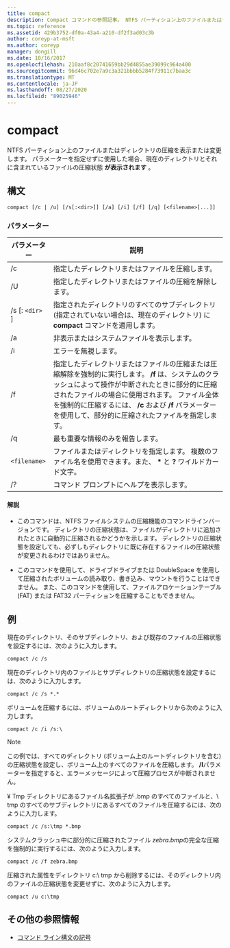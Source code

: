 ```yaml
---
title: compact
description: Compact コマンドの参照記事。 NTFS パーティション上のファイルまたはディレクトリの圧縮を表示または変更します。
ms.topic: reference
ms.assetid: 429b3752-df0a-43a4-a210-df2f3ad03c3b
author: coreyp-at-msft
ms.author: coreyp
manager: dongill
ms.date: 10/16/2017
ms.openlocfilehash: 210aaf8c20741659bb29d4855ae39099c964a400
ms.sourcegitcommit: 96d46c702e7a9c3a321bbbb5284f73911c7baa3c
ms.translationtype: MT
ms.contentlocale: ja-JP
ms.lasthandoff: 08/27/2020
ms.locfileid: "89025946"
---
```

# <a name="compact"></a>compact

NTFS パーティション上のファイルまたはディレクトリの圧縮を表示または変更します。 パラメーターを指定せずに使用した場合、現在のディレクトリとそれに含まれているファイルの圧縮状態 **が表示されます** 。

## <a name="syntax"></a>構文

```
compact [/c | /u] [/s[:<dir>]] [/a] [/i] [/f] [/q] [<filename>[...]]
```

### <a name="parameters"></a>パラメーター

| パラメーター | 説明 |
| --------- | ----------- |
| /c | 指定したディレクトリまたはファイルを圧縮します。 |
| /U | 指定したディレクトリまたはファイルの圧縮を解除します。 |
| /s [: `<dir>` ] | 指定されたディレクトリのすべてのサブディレクトリ (指定されていない場合は、現在のディレクトリ) に **compact** コマンドを適用します。 |
| /a | 非表示またはシステムファイルを表示します。 |
| /i | エラーを無視します。 |
| /f | 指定したディレクトリまたはファイルの圧縮または圧縮解除を強制的に実行します。 **/f** は、システムのクラッシュによって操作が中断されたときに部分的に圧縮されたファイルの場合に使用されます。 ファイル全体を強制的に圧縮するには、 **/c** および **/f** パラメーターを使用して、部分的に圧縮されたファイルを指定します。 |
| /q | 最も重要な情報のみを報告します。 |
| `<filename>` | ファイルまたはディレクトリを指定します。 複数のファイル名を使用できます。また、 **&#42;** と **?** ワイルドカード文字。 |
| /? | コマンド プロンプトにヘルプを表示します。 |

#### <a name="remarks"></a>解説

- このコマンドは、NTFS ファイルシステムの圧縮機能のコマンドラインバージョンです。 ディレクトリの圧縮状態は、ファイルがディレクトリに追加されたときに自動的に圧縮されるかどうかを示します。 ディレクトリの圧縮状態を設定しても、必ずしもディレクトリに既に存在するファイルの圧縮状態が変更されるわけではありません。

- このコマンドを使用して、ドライブドライブまたは DoubleSpace を使用して圧縮されたボリュームの読み取り、書き込み、マウントを行うことはできません。 また、このコマンドを使用して、ファイルアロケーションテーブル (FAT) または FAT32 パーティションを圧縮することもできません。

## <a name="examples"></a>例

現在のディレクトリ、そのサブディレクトリ、および既存のファイルの圧縮状態を設定するには、次のように入力します。

```
compact /c /s
```

現在のディレクトリ内のファイルとサブディレクトリの圧縮状態を設定するには、次のように入力します。

```
compact /c /s *.*
```

ボリュームを圧縮するには、ボリュームのルートディレクトリから次のように入力します。

```
compact /c /i /s:\
```

> [!NOTE]
> この例では、すべてのディレクトリ (ボリューム上のルートディレクトリを含む) の圧縮状態を設定し、ボリューム上のすべてのファイルを圧縮します。 **/I**パラメーターを指定すると、エラーメッセージによって圧縮プロセスが中断されません。

¥ Tmp ディレクトリにあるファイル名拡張子が .bmp のすべてのファイルと、\ tmp のすべてのサブディレクトリにあるすべてのファイルを圧縮するには、次のように入力します。

```
compact /c /s:\tmp *.bmp
```

システムクラッシュ中に部分的に圧縮されたファイル *zebra.bmp*の完全な圧縮を強制的に実行するには、次のように入力します。

```
compact /c /f zebra.bmp
```

圧縮された属性をディレクトリ c:\ tmp から削除するには、そのディレクトリ内のファイルの圧縮状態を変更せずに、次のように入力します。

```
compact /u c:\tmp
```

## <a name="additional-references"></a>その他の参照情報

- [コマンド ライン構文の記号](command-line-syntax-key.md)
